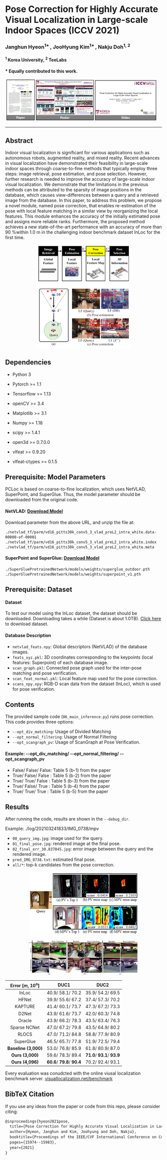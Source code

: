 # Pose Correction for Highly Accurate Visual Localization in Large-scale Indoor Spaces (ICCV 2021)

### Janghun Hyeon<sup>1* </sup>, JooHyung Kim<sup>1* </sup>, Nakju Doh<sup>1, 2 </sup>

#### <sup>1</sup> Korea University, <sup>2</sup> TeeLabs
#### * Equally contributed to this work.



​     [<img src="images/paper.png" width="18%"/>](https://openaccess.thecvf.com/content/ICCV2021/html/Hyeon_Pose_Correction_for_Highly_Accurate_Visual_Localization_in_Large-Scale_Indoor_ICCV_2021_paper.html)    [<img src="images/poster.png" width=37.0%>](https://janghunhyeon.github.io/PDF_pages/PCLoc_poster.pdf)    [<img src="images/slides.png" width=39%>](https://janghunhyeon.github.io/PDF_pages/PCLoc_slide_upload.pdf) 




---

## Abstract 
Indoor visual localization is significant for various applications such as autonomous robots, augmented reality, and mixed reality. Recent advances in visual localization have demonstrated their feasibility in large-scale indoor spaces through coarse-to-fine methods that typically employ three steps: image retrieval, pose estimation, and pose selection. However, further research is needed to improve the accuracy of large-scale indoor visual localization. We demonstrate that the limitations in the previous methods can be attributed to the sparsity of image positions in the database, which causes view-differences between a query and a retrieved image from the database. In this paper, to address this problem, we propose a novel module, named pose correction, that enables re-estimation of the pose with local feature matching in a similar view by reorganizing the local features. This module enhances the accuracy of the initially estimated pose and assigns more reliable ranks. Furthermore, the proposed method achieves a new state-of-the-art performance with an accuracy of more than 90 %within 1.0 m in the challenging indoor benchmark dataset InLoc for the first time.

<p align="center">
<img src="images/methods.png" width="60%"/>
</p>


## Dependencies
* Python 3

* Pytorch >= 1.1

* Tensorflow >= 1.13

* openCV >= 3.4

* Matplotlib >= 3.1

* Numpy >= 1.18

* scipy >= 1.4.1

* open3d >= 0.7.0.0

* vlfeat >= 0.9.20

* vlfeat-ctypes >= 0.1.5

  


## Prerequisite: Model Parameters
PCLoc is based on coarse-to-fine localization, which uses NetVLAD, SuperPoint, and SuperGlue.
Thus, the model parameter should be downloaded from the original code.

#### NetVLAD: [Download Model](http://rpg.ifi.uzh.ch/datasets/netvlad/vd16_pitts30k_conv5_3_vlad_preL2_intra_white.zip)
Download parameter from the above URL, and unzip the file at: 
```shell
./netvlad_tf/parm/vd16_pitts30k_conv5_3_vlad_preL2_intra_white.data-00000-of-00001
./netvlad_tf/parm/vd16_pitts30k_conv5_3_vlad_preL2_intra_white.index
./netvlad_tf/parm/vd16_pitts30k_conv5_3_vlad_preL2_intra_white.meta
```

#### SuperPoint and SuperGlue: [Download Model](https://github.com/magicleap/SuperGluePretrainedNetwork)

```shell
./SuperGluePretrainedNetwork/models/weights/superglue_outdoor.pth
./SuperGluePretrainedNetwork/models/weights/superpoint_v1.pth
```

## Prerequisite: Dataset

#### **Dataset**

To test our model using the InLoc dataset, the dataset should be downloaded. 
Downloading takes a while (Dataset is about 1.0TB).
[Click here](https://github.com/HajimeTaira/InLoc_dataset) to download dataset.



#### **Database Description**

* `netvlad_feats.npy`: Global descriptors (NetVLAD) of the database images.
* `feats_xyz.pkl`: 3D coordinates corresponding to the keypoints (local features: Superpoint) of each database image.
* `scan_graph.pkl`: Connected pose graph used for the inter-pose matching and pose verification.
* `scan_feat_normal.pkl`: Local feature map used for the pose correction.
* `scans_npy.npy`: RGB-D scan data from the dataset (InLoc), which is used for pose verification.

## Contents
The provided sample code (`06_main_inference.py`) runs pose correction.
This code provides three options:

* `--opt_div_matching`: Usage of Divided Matching
* `--opt_normal_filtering`: Usage of Normal Filtering
* `--opt_scangraph_pv`: Usage of ScanGraph at Pose Verification.

#### Example: --opt_div_matching/ --opt_normal_filtering/ --opt_scangraph_pv
* False/ False/ False: Table 5 (b-1) from the paper
* True/ False/ False : Table 5 (b-2) from the paper
* True/ True/ False  : Table 5 (b-3) from the paper
* True/ False/ True  : Table 5 (b-4) from the paper
* True/ True/ True   : Table 5 (b-5) from the paper

## Results

After running the code, results are shown in the `--debug_dir`.


Example: ./log/202103241833/IMG_0738/mpv
* `00_query_img.jpg`: image used for the query.
* `01_final_pose.jpg`: rendered image at the final pose.
* `02_final_err_30.837045.jpg`: error image between the query and the rendered image.
* `pred_IMG_0738.txt`: estimated final pose.
* `all/*`: top-k candidates from the pose correction.

<p align="center">
<img src="images/result1.png" width="70%"/>
</p>

<p align="center">
<img src="images/result2.png" width="70%"/>
</p>


| Error [*m*, 10<sup>o</sup>] | DUC1 | DUC2 |
| :---:  | :---: | :---: |
| InLoc  | 40.9/ 58.1/ 70.2 | 35.9/ 54.2/ 69.5|
| HFNet  | 39.9/ 55.6/ 67.2 | 37.4/ 57.3/ 70.2|
| KAPTURE| 41.4/ 60.1/ 73.7| 47.3/ 67.2/ 73.3|
| D2Net  | 43.9/ 61.6/ 73.7 | 42.0/ 60.3/ 74.8|
| Oracle | 43.9/ 66.2/ 78.3 | 43.5/ 63.4/ 76.3|
| Sparse NCNet| 47.0/ 67.2/ 79.8| 43.5/ 64.9/ 80.2|
| RLOCS | 47.0/ 71.2/ 84.8| 58.8/ 77.9/ 80.9|
| SuperGlue | 46.5/ 65.7/ 77.8| 51.9/ 72.5/ 79.4|
| **Baseline (3,000)**| 53.0/ 76.8/ 85.9|61.8/ 80.9/ 87.0|
| **Ours (3,000)**| 59.6/ 78.3/ 89.4|**71.0**/ **93.1**/ **93.9**|
| **Ours (4,096)** | **60.6**/ **79.8**/ **90.4**|70.2/ 92.4/ 93.1|

Every evaluation was conudcted with the online viusal localization benchmark server. 
[visuallocalization.net/benchmark](https://www.visuallocalization.net/benchmark)


## BibTeX Citation
If you use any ideas from the paper or code from this repo, please consider citing:

```txt
@inproceedings{hyeon2021pose,
  title={Pose Correction for Highly Accurate Visual Localization in Large-Scale Indoor Spaces},
  author={Hyeon, Janghun and Kim, Joohyung and Doh, Nakju},
  booktitle={Proceedings of the IEEE/CVF International Conference on Computer Vision},
  pages={15974--15983},
  year={2021}
}
```